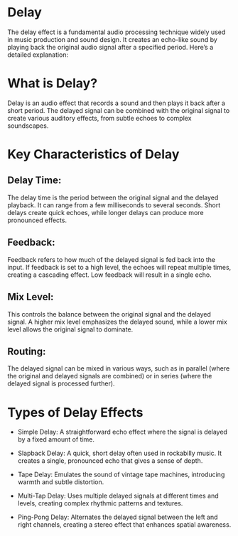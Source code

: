 Delay
===

The delay effect is a fundamental audio processing technique widely used in music production and sound design. It creates an echo-like sound by playing back the original audio signal after a specified period. Here’s a detailed explanation:
# What is Delay?

Delay is an audio effect that records a sound and then plays it back after a short period. The delayed signal can be combined with the original signal to create various auditory effects, from subtle echoes to complex soundscapes.

# Key Characteristics of Delay

## Delay Time:
The delay time is the period between the original signal and the delayed playback. It can range from a few milliseconds to several seconds. Short delays create quick echoes, while longer delays can produce more pronounced effects.

## Feedback:
Feedback refers to how much of the delayed signal is fed back into the input. If feedback is set to a high level, the echoes will repeat multiple times, creating a cascading effect. Low feedback will result in a single echo.

## Mix Level:
This controls the balance between the original signal and the delayed signal. A higher mix level emphasizes the delayed sound, while a lower mix level allows the original signal to dominate.

## Routing:
The delayed signal can be mixed in various ways, such as in parallel (where the original and delayed signals are combined) or in series (where the delayed signal is processed further).

# Types of Delay Effects

* Simple Delay:
        A straightforward echo effect where the signal is delayed by a fixed amount of time.

* Slapback Delay:
        A quick, short delay often used in rockabilly music. It creates a single, pronounced echo that gives a sense of depth.

* Tape Delay:
        Emulates the sound of vintage tape machines, introducing warmth and subtle distortion.

* Multi-Tap Delay:
        Uses multiple delayed signals at different times and levels, creating complex rhythmic patterns and textures.

* Ping-Pong Delay:
        Alternates the delayed signal between the left and right channels, creating a stereo effect that enhances spatial awareness.
